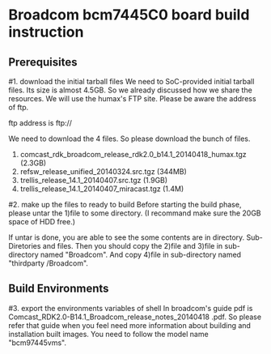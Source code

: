 Broadcom bcm7445C0 board build instruction
==========================================

Prerequisites
-------------

#1. download the initial tarball files
We need to SoC-provided initial tarball files. Its size is almost 4.5GB. So we
already discussed how we share the resources. We will use the humax's FTP site.
Please be aware the address of ftp.

ftp address is ftp://

We need to download the 4 files. So please download the bunch of files.
 1) comcast_rdk_broadcom_release_rdk2.0_b14.1_20140418_humax.tgz (2.3GB)
 2) refsw_release_unified_20140324.src.tgz (344MB)
 3) trellis_release_14.1_20140407.src.tgz (1.9GB)
 4) trellis_release_14.1_20140407_miracast.tgz (1.4M)
 
#2. make up the files to ready to build
Before starting the build phase, please untar the 1)file to some directory.
(I recommand make sure the 20GB space of HDD free.)

If untar is done, you are able to see the some contents are in directory. 
Sub-Diretories and files. Then you should copy the 2)file and 3)file in sub-
directory named "Broadcom". And copy 4)file in sub-directory named "thirdparty
/Broadcom".


Build Environments
------------------

#3. export the environments variables of shell
In broadcom's guide pdf is Comcast_RDK2.0-B14.1_Broadcom_release_notes_20140418
.pdf. So please refer that guide when you feel need more information about 
building and installation built images. You need to follow the model name 
"bcm97445vms".

